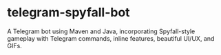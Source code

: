 # telegram-spyfall-bot
A Telegram bot using Maven and Java, incorporating Spyfall-style gameplay with Telegram commands, inline features, beautiful UI/UX, and GIFs.

